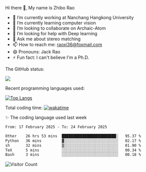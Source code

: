 Hi there 👋, My name is Zhibo Rao
- 🔭 I’m currently working at Nanchang Hangkong University
- 🌱 I’m currently learning computer vision
- 👯 I’m looking to collaborate on Archaic-Atom
- 🤔 I’m looking for help with Deep learning
- 💬 Ask me about stereo matching
- 📫 How to reach me: raoxi36@foxmail.com
- 😄 Pronouns: Jack Rao
- ⚡ Fun fact: I can't believe I'm a Ph.D.

The GitHub status:

![](https://github-readme-stats.vercel.app/api?username=ZhiboRao)

Recent programming languages used:

[![Top Langs](https://github-readme-stats.vercel.app/api/top-langs/?username=ZhiboRao&layout=compact)](https://github.com/anuraghazra/github-readme-stats)

Total coding time: [![wakatime](https://wakatime.com/badge/user/51ec5ec7-4742-4243-9eea-732ade32c0b7.svg)](https://wakatime.com/@51ec5ec7-4742-4243-9eea-732ade32c0b7)

✨ The coding language used last week 
<!--START_SECTION:waka-->

```txt
From: 17 February 2025 - To: 24 February 2025

Other    26 hrs 53 mins  ████████████████████████░   95.37 %
Python   36 mins         ▓░░░░░░░░░░░░░░░░░░░░░░░░   02.17 %
sh       32 mins         ▒░░░░░░░░░░░░░░░░░░░░░░░░   01.90 %
TeX      5 mins          ░░░░░░░░░░░░░░░░░░░░░░░░░   00.34 %
Bash     3 mins          ░░░░░░░░░░░░░░░░░░░░░░░░░   00.18 %
```

<!--END_SECTION:waka-->

![Visitor Count](https://profile-counter.glitch.me/Raohaocheng/count.svg)

